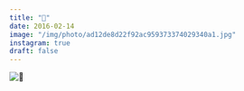 ```yaml
---
title: "🙌"
date: 2016-02-14
image: "/img/photo/ad12de8d22f92ac959373374029340a1.jpg"
instagram: true
draft: false
---
```


![🙌](/img/photo/ad12de8d22f92ac959373374029340a1.jpg)
